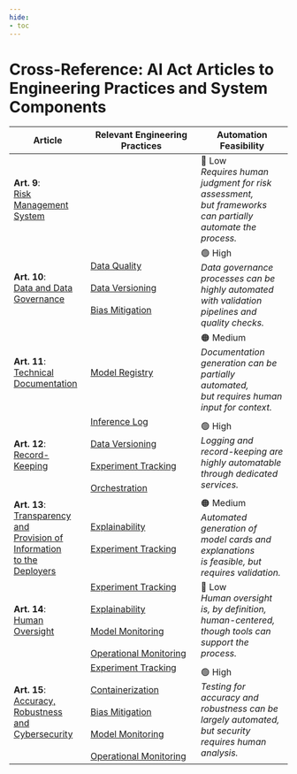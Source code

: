 ```yaml
---
hide:
- toc
---
```



# Cross-Reference: AI Act Articles to Engineering Practices and System Components


| Article                                                                            | Relevant Engineering Practices                                                                                                                                                                                                                                                                                                                            | Automation Feasibility                                                                                               |
|------------------------------------------------------------------------------------|-----------------------------------------------------------------------------------------------------------------------------------------------------------------------------------------------------------------------------------------------------------------------------------------------------------------------------------------------------------|----------------------------------------------------------------------------------------------------------------------|
| **Art. 9**:<br>[Risk Management System]                                            |                                                                                                                                                                                                                                                                                                                                                           | 🔴 Low<br>*Requires human judgment for risk assessment, <br>but frameworks can partially automate the process.*      |
| **Art. 10**:<br>[Data and Data Governance]                                         | <div style="display: flex; flex-wrap: wrap; gap: 20px;"><span style="flex: 1 1 45%;">          [Data Quality]</span><span style="flex: 1 1 45%;"> [Data Versioning]</span><span style="flex: 1 1 45%;"> [Bias Mitigation]</span></div>                                                                                                                    | 🟢 High<br>*Data governance processes can be highly automated <br>with validation pipelines and quality checks.*     |
| **Art. 11**:<br>[Technical Documentation]                                          | <div style="display: flex; flex-wrap: wrap; gap: 20px;"><span style="flex: 1 1 45%;">      [Model Registry]  </span>                                                                                                                                                                                                                                      | 🟠 Medium<br>*Documentation generation can be partially automated, <br>but requires human input for context.*        |
| **Art. 12**:<br>[Record-Keeping]                                                   | <div style="display: flex; flex-wrap: wrap; gap: 20px;"><span style="flex: 1 1 45%;">  [Inference Log]</span><span style="flex: 1 1 45%;"> [Data Versioning]  </span><span style="flex: 1 1 45%;"> [Experiment Tracking]  </span><span style="flex: 1 1 45%;"> [Orchestration]  </span>                                                                   | 🟢 High<br>*Logging and record-keeping are highly automatable <br>through dedicated services.*                       |
| **Art. 13**:<br>[Transparency and<br>Provision of Information<br>to the Deployers] | <div style="display: flex; flex-wrap: wrap; gap: 20px;"><span style="flex: 1 1 45%;"> [Explainability]</span><span style="flex: 1 1 45%;"> [Experiment Tracking]</span>                                                                                                                                                                                   | 🟠 Medium<br>*Automated generation of model cards and explanations <br>is feasible, but requires validation.*        |
| **Art. 14**:<br>[Human Oversight]                                                  | <div style="display: flex; flex-wrap: wrap; gap: 20px;"><span style="flex: 1 1 45%;"> [Experiment Tracking]</span><span style="flex: 1 1 45%;"> [Explainability]</span><span style="flex: 1 1 45%;"> [Model Monitoring]</span><span style="flex: 1 1 45%;"> [Operational Monitoring]</span></div>                                                         | 🔴 Low<br>*Human oversight is, by definition, human-centered, <br>though tools can support the process.*             |br> [Operational Monitoring] | 🔴 Low<br>*Human oversight is, by definition, human-centered, <br>though tools can support the process.*                        |
| **Art. 15**:<br>[Accuracy, Robustness<br>and Cybersecurity]                        | <div style="display: flex; flex-wrap: wrap; gap: 20px;"><span style="flex: 1 1 45%;"> [Experiment Tracking]</span><span style="flex: 1 1 45%;"> [Containerization]</span><span style="flex: 1 1 45%;"> [Bias Mitigation]</span><span style="flex: 1 1 45%;"> [Model Monitoring]</span><span style="flex: 1 1 45%;"> [Operational Monitoring]</span></div> | 🟢 High<br>*Testing for accuracy and robustness can be largely automated, <br>but security requires human analysis.* |



<!-- Reference Links -->
[Inference Log]: ../engineering-practice/inference-log.md
[Model Monitoring]: ../engineering-practice/model-monitoring.md
[Model Registry]: ../engineering-practice/model-registry.md
[Explainability]: ../engineering-practice/explainability.md
[Experiment Tracking]: ../engineering-practice/experiment-tracking.md
[Containerization]: ../engineering-practice/containerization.md
[Bias Mitigation]: ../engineering-practice/data-governance/bias-mitigation.md
[Data Quality]: ../engineering-practice/data-governance/data-quality.md
[Data Versioning]: ../engineering-practice/data-governance/data-versioning.md
[Operational Monitoring]: ../engineering-practice/operational-monitoring.md
[Orchestration]: ../engineering-practice/orchestration.md

[Technical Documentation]: technical-documentation.md
[Transparency and<br>Provision of Information<br>to the Deployers]: instructions-for-use.md
[Human Oversight]: human-oversight.md
[Data and Data Governance]: data-governance.md
[Record-Keeping]: record-keeping.md
[Accuracy, Robustness<br>and Cybersecurity]: accuracy-robustness-cybersecurity.md
[Risk Management System]: risk-management-system.md
